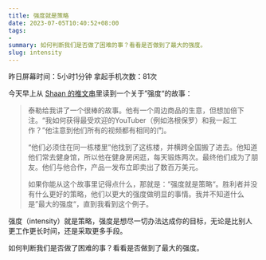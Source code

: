```yaml
---
title: 强度就是策略
date: 2023-07-05T10:40:52+08:00
tags:
- 
summary: 如何判断我们是否做了困难的事？看看是否做到了最大的强度。
slug: intensity
---
```


昨日屏幕时间：5小时1分钟
拿起手机次数：81次

今天早上从 [Shaan 的推文串](https://twitter.com/ShaanVP/status/1674936986518581248)里读到一个关于”强度“的故事：

> 泰勒给我讲了一个很棒的故事。他有一个周边商品的生意，但想加倍下注。“我如何获得最受欢迎的YouTuber（例如洛根保罗）和我一起工作？”他注意到他们所有的视频都有相同的门。
>  
> “他们必须住在同一栋楼里”他找到了这栋楼，并横跨全国搬了进去。他知道他们常去健身馆，所以他在健身房闲逛，每天锻炼两次。最终他们成为了朋友。他们与他合作，产品一发布立即卖出了数百万美元。
> 
> 如果你能从这个故事里记得点什么，那就是：“强度就是策略“。胜利者并没有什么更好的策略，他们以更大的强度做明显的事情。我并不知道什么是”最大的强度“，直到我看到这个例子。

强度（intensity）就是策略，强度是想尽一切办法达成你的目标，无论是比别人更工作更长时间，还是采取更多手段。

如何判断我们是否做了困难的事？看看是否做到了最大的强度。

